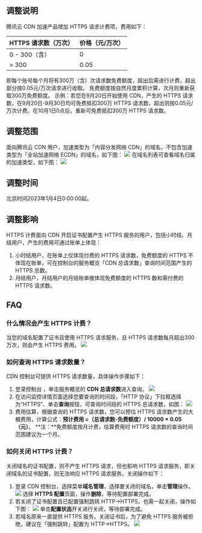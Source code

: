## 调整说明
腾讯云 CDN 加速产品增加 HTTPS 请求计费项，费用如下：



|HTTPS 请求数（万次）|	价格（元/万次）|
|-|-|
|0 - 300（含）|	0|
|> 300	|0.05|

即每个账号每个月将有300万（含）次请求数免费额度，超出后需进行计费，超出部分按0.05元/万次请求进行收取。
免费额度按自然月度累积计算，次月则重新获取300万免费额度。
示例：若您在9月20日开始使用 CDN，产生的 HTTPS 请求数，在9月20日-9月30日均可免费抵扣300万 HTTPS 请求数，超出则按0.05元/万次计费。在10月1日0点后，重新可免费抵扣300万 HTTPS 请求数。

## 调整范围
面向腾讯云 CDN 用户，加速类型为「内容分发网络 CDN」的域名，不包含加速类型为「全站加速网络 ECDN」的域名，如下图：
![](https://qcloudimg.tencent-cloud.cn/raw/b6a9efebab2ce586e40e147c9f3f5257.png)
在域名列表可查看域名归属的加速类型，如下图：
![](https://qcloudimg.tencent-cloud.cn/raw/c9c1b644518e5ab5244d3052740c95cb.png)

## 调整时间
北京时间2023年1月4日0:00:00起。

## 调整影响
HTTPS 计费面向 CDN 开启证书配置产生 HTTPS 服务的用户，包括小时结、月结用户，产生的费用可通过账单上体现：
1. 小时结用户，在账单上仅体现付费的 HTTPS 请求数，免费额度的 HTTPS 不体现在账单，可在控制台的服务概览「CDN 总请求数」查询时间范围产生的 HTTPS 总数。
2. 月结用户，月结用户的月结账单推体现免费额度的 HTTPS 数和需付费的 HTTPS 请求数。


## FAQ
### 什么情况会产生 HTTPS 计费？
当您的域名配置了证书且使用 HTTPS 请求服务，且 HTTPS 请求数每月超出300万次，则会产生 HTTPS 费用。
![](https://qcloudimg.tencent-cloud.cn/raw/c62ac55ed4a4a8e9174103cf3c8c47b2.png)

### 如何查询 HTTPS 请求数量？
CDN 控制台可提供 HTTPS 请求数量，具体操作步骤如下：
1. 登录控制台 ，单击服务概览的 **CDN 总请求数**进入查询。
![](https://qcloudimg.tencent-cloud.cn/raw/b3f6442ff6edf4c63846d55170776c39.png)
2. 在访问监控详情页面选择您要查询的时间段，「HTTP 协议」下拉框选择为“HTTPS”、单击**查询**按钮，可查询时间段的 HTTPS 总请求数，如图：
![](https://qcloudimg.tencent-cloud.cn/raw/d64d75e860ccfd59dd977e0c3207ad28.png)
3. 费用估算，根据查询的 HTTPS 请求数，您可以预估 HTTPS 请求数产生的大概费用，计算公式：**预计费用 =（总请求数-免费额度）/ 10000 \* 0.05（元）**。
**注：**免费额度按月计费，估算费用时 HTTPS 请求数的查询时间范围建议为一个月。

### 如何关闭 HTTPS 计费？
关闭域名的证书配置，则不产生 HTTPS 请求，但也影响 HTTPS 请求服务，即关闭域名的证书配置，则无法响应 HTTPS 请求服务。关闭操作如下：
1. 登录 CDN 控制台，选择菜单**域名管理**，选择要关闭的域名，单击**管理**操作。
![](https://qcloudimg.tencent-cloud.cn/raw/433d61bdbb26d47dd4081d3c2c202afa.png)
选择 **HTTPS 配置**页面，操作**删除**，等待配置部署完成。
2.  若关闭了证书配置且已配置强制跳转 HTTP->HTTPS，也需一起关闭，操作如下图：
![](https://qcloudimg.tencent-cloud.cn/raw/d305c912dc59cdb4e68d94f035aabd20.png)
单击**配置状态**开关进行关闭，等待部署完成。
3. 若域名原来一直提供 HTTPS 服务，关闭证书后，为了避免 HTTPS 服务被拒绝，建议在「强制跳转」配置为 HTTP->HTTPS。
![](https://qcloudimg.tencent-cloud.cn/raw/eff783907062b745ecf1caa498795ad4.png)
